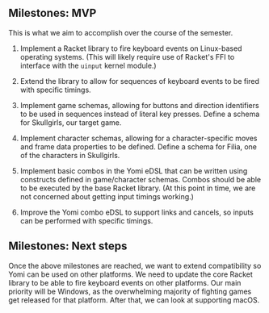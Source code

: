Milestones: MVP
---------------

This is what we aim to accomplish over the course of the semester.

1. Implement a Racket library to fire keyboard events on Linux-based operating systems. (This will likely require use of Racket's FFI to interface with the `uinput` kernel module.)

2. Extend the library to allow for sequences of keyboard events to be fired with specific timings.

3. Implement game schemas, allowing for buttons and direction identifiers to be used in sequences instead of literal key presses. Define a schema for Skullgirls, our target game.

4. Implement character schemas, allowing for a character-specific moves and frame data properties to be defined. Define a schema for Filia, one of the characters in Skullgirls.

5. Implement basic combos in the Yomi eDSL that can be written using constructs defined in game/character schemas. Combos should be able to be executed by the base Racket library. (At this point in time, we are not concerned about getting input timings working.)

6. Improve the Yomi combo eDSL to support links and cancels, so inputs can be performed with specific timings.

Milestones: Next steps
----------------------

Once the above milestones are reached, we want to extend compatibility so Yomi can be used on other platforms. We need to update the core Racket library to be able to fire keyboard events on other platforms. Our main priority will be Windows, as the overwhelming majority of fighting games get released for that platform. After that, we can look at supporting macOS.